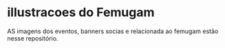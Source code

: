 # illustracoes do Femugam

AS imagens dos eventos, banners socias e relacionada ao femugam estão nesse repositório.
